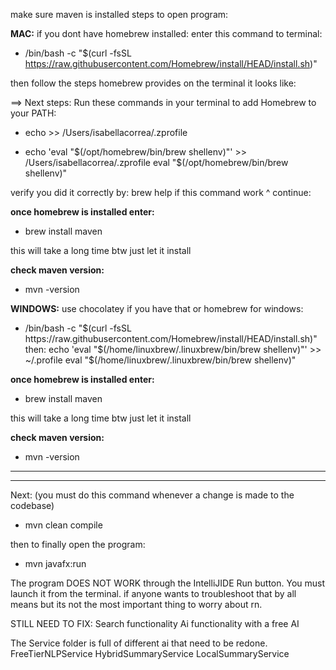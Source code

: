 make sure maven is installed
steps to open program:

****MAC:****
if you dont have homebrew installed:
enter this command to terminal:

- /bin/bash -c "$(curl -fsSL https://raw.githubusercontent.com/Homebrew/install/HEAD/install.sh)"

then follow the steps homebrew provides on the terminal
it looks like:

==> Next steps:
Run these commands in your terminal to add Homebrew to your PATH:
  
- echo >> /Users/isabellacorrea/.zprofile
  
- echo 'eval "$(/opt/homebrew/bin/brew shellenv)"' >> /Users/isabellacorrea/.zprofile
  eval "$(/opt/homebrew/bin/brew shellenv)"

verify you did it correctly by:
brew help
if this command work ^ continue:

**once homebrew is installed enter:**
- brew install maven

this will take a long time btw just let it install

**check maven version:**
- mvn -version

****WINDOWS:****
use chocolatey if you have that or
homebrew for windows:

- /bin/bash -c "$(curl -fsSL https://raw.githubusercontent.com/Homebrew/install/HEAD/install.sh)"
then:
echo 'eval "$(/home/linuxbrew/.linuxbrew/bin/brew shellenv)"' >> ~/.profile
eval "$(/home/linuxbrew/.linuxbrew/bin/brew shellenv)"

**once homebrew is installed enter:**
- brew install maven

this will take a long time btw just let it install 

**check maven version:**
- mvn -version

--------

--------
Next: (you must do this command whenever a change is made to the codebase)
- mvn clean compile

then to finally open the program:
- mvn javafx:run

The program DOES NOT WORK through the IntelliJIDE Run button.
You must launch it from the terminal.
if anyone wants to troubleshoot that by all means but its not the most important thing to worry about rn.

STILL NEED TO FIX:
Search functionality
Ai functionality with a free AI

The Service folder is full of different ai that need to be redone. 
FreeTierNLPService
HybridSummaryService
LocalSummaryService

